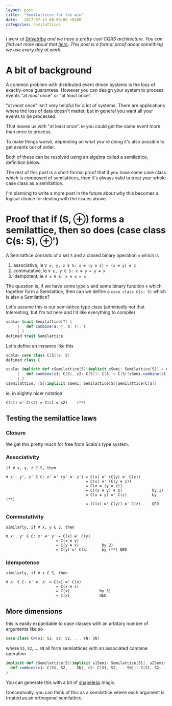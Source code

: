 ```yaml
---
layout: post
title:  "Semilattices for the win"
date:   2017-07-12 08:00:00 +0100
categories: semilattices
---
```


_I work at [Drivetribe](https://drivetribe.com/) and we have a pretty cool CQRS architecture. You can find out more about that [here](https://data-artisans.com/blog/drivetribe-cqrs-apache-flink). This post is a formal proof about something we use every day at work._

# A bit of background

A common problem with distributed event driven systems is the loss of exactly-once guarantees. However you can design your system to process events "at _most_ once" or "at _least_ once".

"at _most_ once" isn't very helpful for a lot of systems. There are applications where the loss of data doesn't matter, but in general you want all your events to be processed.

That leaves us with "at least once". ie you could get the same event more than once to process.

To make things worse, depending on what you're doing it's also possible to get events out of order.

Both of these can be resolved using an algebra called a semilattice, definition below.

The rest of this post is a short formal proof that if you have some case class which is composed of semilattices, then it's always valid to treat your whole case class as a semilattice.

I'm planning to write a more post in the future about why this becomes a logical choice for dealing with the issues above.


# Proof that if (S, ⊕) forms a semilattice, then so does (case class C(s: S), ⊕')

A Semilattice consists of a set `S` and a closed binary operation `⊕` which is

1. associative, ie `∀ x, y, z ∈ S: x ⊕ (y ⊕ z) = (x ⊕ y) ⊕ z`
2. commutative, ie `∀ x, y ∈ S: x ⊕ y = y ⊕ x`
3. idempotent, ie `∀ x ∈ S: x ⊕ x = x`

The question is, if we have some type `S` and some binary function `⊕` which together form a Semilattice, then can we define a `case class C(s: S)` which is also a Semilattice?

Let's assume this is our semilattice type class (admittedly not that interesting, but I'm tut here and I'd like everything to compile)

```scala
scala> trait Semilattice[T] {
     |   def combine(a: T, b: T): T
     | }
defined trait Semilattice
```

Let's define an instance like this

```scala
scala> case class C[S](s: S)
defined class C

scala> implicit def cSemilattice[S](implicit sSemi: Semilattice[S]) = new Semilattice[C[S]] {
     |   def combine(c1: C[S], c2: C[S]): C[S] = C[S](sSemi.combine(c1.s, c2.s))
     | }
cSemilattice: [S](implicit sSemi: Semilattice[S])Semilattice[C[S]]
```

ie, in slightly nicer notation:

```
C(s1) ⊕' C(s2) = C(s1 ⊕ s2)    (**)
```


## Testing the semilattice laws

### Closure

We get this pretty much for free from Scala's type system.

### Associativity


```
if ∀ x, y, z ∈ S, then

∀ x', y', z' ∈ C: x' ⊕' (y' ⊕' z') = C(x) ⊕' (C(y) ⊕' C(z))
                                   = C(x) ⊕' (C(y ⊕ z))
                                   = C(x ⊕ (y ⊕ z))
                                   = C((x ⊕ y) ⊕ z)             by 1)
                                   = C(x ⊕ y) ⊕' C(z)           by (**)
                                   = (C(x) ⊕' C(y)) ⊕' C(z)     QED
```


### Commutativity

```
similarly, if ∀ x, y ∈ S, then

∀ x', y' ∈ C: x' ⊕' y' = C(x) ⊕' C(y)
                      = C(x ⊕ y)
                      = C(y ⊕ x)          by 2)
                      = C(y) ⊕' C(x)      by (**) QED
```


### Idempotence

```
similarly, if ∀ x ∈ S, then

∀ x' ∈ C: x' ⊕' x' = C(x) ⊕' C(x)
                      = C(x ⊕ x)
                      = C(x)             by 3)
                      = C(x)             QED
```


## More dimensions

this is easily expandable to case classes with an arbitary number of arguments like so

```scala
case class CN(s1: S1, s2: S2, ... sN: SN)
```


where `S1`, `S2`, ... `SN` all form semilattices with an associated combine operation

```scala
implicit def cSemilattice[S](implicit s1Semi: Semilattice[S1], s2Semi: Semilattice[S2], .. sNSemi: Semilattice[SN]) = new Semilattice[C[S1, S2, .. SN]] {
  def combine(c1: C[S1, S2, .. SN], c2: C[S1, S2, .. SN]): C[S1, S2, .. SN] = C[S1, S2, .. SN](s1Semi.combine(c1.s1, c2.s1), s2Semi.combine(c1.s2, c2.s2), .., sNSemi.combine(c1.sN, c2.sN))
}
```

You can generate this with a bit of [shapeless](https://github.com/milessabin/shapeless) magic.

Conceptually, you can think of this as a semilattice where each argument is treated as an orthogonal semilattice.
